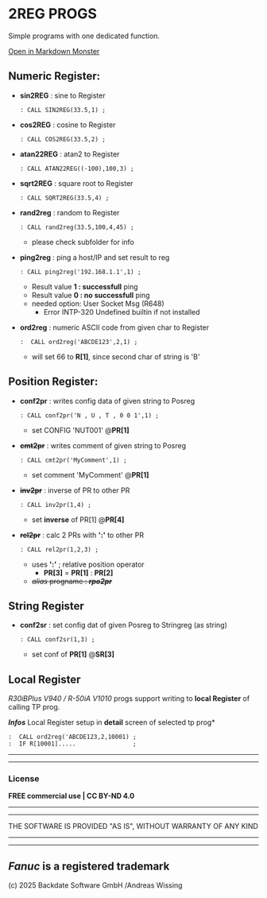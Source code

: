 # 2REG PROGS
Simple programs with one dedicated function.

<a href="markdownmonster:untitled.urlencoded,Hello+World">Open in Markdown Monster</a>

## Numeric Register:

- **sin2REG** : sine to Register

      : CALL SIN2REG(33.5,1) ;

- **cos2REG** : cosine to Register

      : CALL COS2REG(33.5,2) ;
      
- **atan22REG** : atan2 to Register

      : CALL ATAN22REG((-100),100,3) ;

- **sqrt2REG** : square root to Register

      : CALL SQRT2REG(33.5,4) ;

- **rand2reg** : random to Register    

      : CALL rand2reg(33.5,100,4,45) ;

  -  please check subfolder for info

- **ping2reg** : ping a host/IP and set result to reg

      : CALL ping2reg('192.168.1.1',1) ;

  - Result value **1 : successfull** ping
  - Result value **0 : no successfull** ping
  - needed option: User Socket Msg (R648)
    - Error INTP-320 Undefined builtin if not installed

- **ord2reg** : numeric ASCII code from given char to Register

      :  CALL ord2reg('ABCDE123',2,1) ;
        
    - will set 66 to **R[1]**, since second char of string is 'B'

## Position Register:

- **conf2pr** : writes config data of given string to Posreg

      : CALL conf2pr('N , U , T , 0 0 1',1) ;

    - set CONFIG 'NUT001' @**PR[1]**

    
- ~~**cmt2pr**~~ : writes comment of given string to Posreg

      : CALL cmt2pr('MyComment',1) ;

  - set comment 'MyComment' @**PR[1]**

- ~~**inv2pr**~~ : inverse of PR to other PR

      : CALL inv2pr(1,4) ;

  - set **inverse** of PR[1] @**PR[4]**

- ~~**rel2pr**~~ : calc 2 PRs with **':'**  to other PR

      : CALL rel2pr(1,2,3) ;

  -  uses **':'** ; relative position operator
     - **PR[3]** = **PR[1]** : **PR[2]**
  -  ~~*alias* progname : ***rpo2pr***~~

## String Register

- **conf2sr** : set config dat of given Posreg to Stringreg (as string)

      : CALL conf2sr(1,3) ;

    - set conf of **PR[1]** @**SR[3]**

## Local Register

*R30iBPlus V940 / R-50iA V1010* progs support writing to **local Register** of calling TP prog.

***Infos*** Local Register setup in **detail** screen of selected tp prog*

    :  CALL ord2reg('ABCDE123,2,10001) ;
    :  IF R[10001].....                ; 


---
---
### License

**FREE commercial use | CC BY-ND 4.0**

---
---

THE SOFTWARE IS PROVIDED "AS IS", WITHOUT WARRANTY OF ANY KIND

---
---


***Fanuc*** is a registered trademark
---
  (c) 2025 Backdate Software GmbH /Andreas Wissing